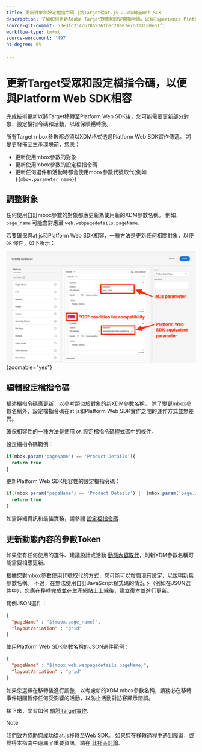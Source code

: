 ```yaml
---
title: 更新對象和設定檔指令碼 |將Target從at.js 2.x移轉至Web SDK
description: 了解如何更新Adobe Target對象和設定檔指令碼，以與Experience PlatformWeb SDK相容。
source-git-commit: 63edfc214c678a976fbec20e87e76d33180e61f1
workflow-type: tm+mt
source-wordcount: '497'
ht-degree: 0%

---
```


# 更新Target受眾和設定檔指令碼，以便與Platform Web SDK相容

完成技術更新以將Target移轉至Platform Web SDK後，您可能需要更新部分對象、設定檔指令碼和活動，以確保順暢轉換。

所有Target mbox參數都必須以XDM格式透過Platform Web SDK實作傳遞。 將變更發佈至生產環境前，您應：

* 更新使用mbox參數的對象
* 更新使用mbox參數的設定檔指令碼
* 更新任何選件和活動時都會使用mbox參數代號取代(例如 `${mbox.parameter_name}`)

## 調整對象

任何使用自訂mbox參數的對象都應更新為使用新的XDM參數名稱。 例如， `page_name` 可能會對應至 `web.webpagedetails.pageName`.

若要確保與at.js和Platform Web SDK相容，一種方法是更新任何相關對象，以便 `OR` 條件，如下所示：

![如何檢視更新Target受眾，以提升平台Web SDK相容性](assets/target-audience-update.png){zoomable=&quot;yes&quot;}

## 編輯設定檔指令碼

描述檔指令碼應更新，以參考類似於對象的新XDM參數名稱。 除了變更mbox參數名稱外，設定檔指令碼在at.js和Platform Web SDK實作之間的運作方式並無差異。

確保相容性的一種方法是使用 `OR` 設定檔指令碼程式碼中的條件。

設定檔指令碼範例：

```Javascript
if(mbox.param('pageName') == 'Product Details'){
  return true
}
```

更新Platform Web SDK相容性的設定檔指令碼：

```Javascript
if((mbox.param('pageName') == 'Product Details') || (mbox.param('page.webpagedetails.pageName') =='Product Details')){
  return true
}
```

如需詳細資訊和最佳實務，請參閱 [設定檔指令碼](https://experienceleague.adobe.com/docs/target/using/audiences/visitor-profiles/profile-parameters.html).

## 更新動態內容的參數Token

如果您有任何使用的選件、建議設計或活動 [動態內容取代](https://experienceleague.adobe.com/docs/target/using/experiences/offers/passing-profile-attributes-to-the-html-offer.html)，則新XDM參數名稱可能需要相應更新。

根據您對mbox參數使用代號取代的方式，您可能可以增強現有設定，以說明新舊參數名稱。 不過，在無法使用自訂JavaScript程式碼的情況下（例如在JSON選件中），您應在移轉完成並在生產網站上上線後，建立復本並進行更新。

範例JSON選件：

```JSON
{
  "pageName" : "${mbox.page_name}",
  "layoutVariation" : "grid"
}
```

使用Platform Web SDK參數名稱的JSON選件範例：

```JSON
{
  "pageName" : "${mbox.web.webpagedetails.pageName}",
  "layoutVariation" : "grid"
}
```

如果您選擇在移轉後進行調整，以考慮新的XDM mbox參數名稱，請務必在移轉事件期間暫停任何受影響的活動，以防止活動對訪客顯示錯誤。

接下來，學習如何 [驗證Target實作](validate.md).

>[!NOTE]
>
>我們致力協助您成功從at.js移轉至Web SDK。 如果您在移轉過程中遇到障礙，或覺得本指南中遺漏了重要資訊，請在 [此社區討論](https://experienceleaguecommunities.adobe.com/t5/adobe-experience-platform-launch/tutorial-discussion-implement-adobe-experience-cloud-with-web/td-p/444996).